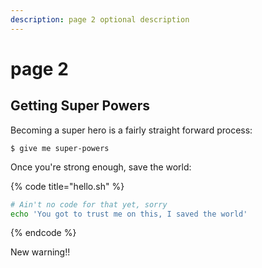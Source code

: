 ```yaml
---
description: page 2 optional description
---
```


# page 2

## Getting Super Powers

Becoming a super hero is a fairly straight forward process:

```
$ give me super-powers
```

Once you're strong enough, save the world:

{% code title="hello.sh" %}
```bash
# Ain't no code for that yet, sorry
echo 'You got to trust me on this, I saved the world'
```
{% endcode %}

New warning!!



